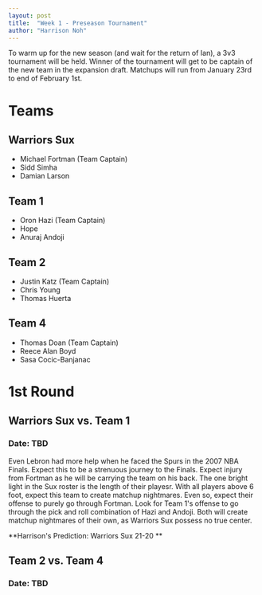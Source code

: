 ```yaml
---
layout: post
title:  "Week 1 - Preseason Tournament"
author: "Harrison Noh"
---
```


To warm up for the new season (and wait for the return of Ian), a 3v3 tournament will be held. Winner of the tournament will get to be captain of the new team in the expansion draft. Matchups will run from January 23rd to end of February 1st.

# Teams
## Warriors Sux
- Michael Fortman (Team Captain)
- Sidd Simha
- Damian Larson

## Team 1
- Oron Hazi (Team Captain)
- Hope
- Anuraj Andoji

## Team 2 
- Justin Katz (Team Captain)
- Chris Young
- Thomas Huerta

## Team 4
- Thomas Doan (Team Captain)
- Reece Alan Boyd
- Sasa Cocic-Banjanac

# 1st Round
## Warriors Sux vs. Team 1
### Date: TBD
Even Lebron had more help when he faced the Spurs in the 2007 NBA Finals. Expect this to be a strenuous journey to the Finals. Expect injury from Fortman as he will be carrying the team on his back. The one bright light in the Sux roster is the length of their playesr. With all players above 6 foot, expect this team to create matchup nightmares. Even so, expect their offense to purely go through Fortman. Look for Team 1's offense to go through the pick and roll combination of Hazi and Andoji. Both will create matchup nightmares of their own, as Warriors Sux possess no true center.

**Harrison's Prediction: Warriors Sux 21-20 **

## Team 2 vs. Team 4
### Date: TBD

